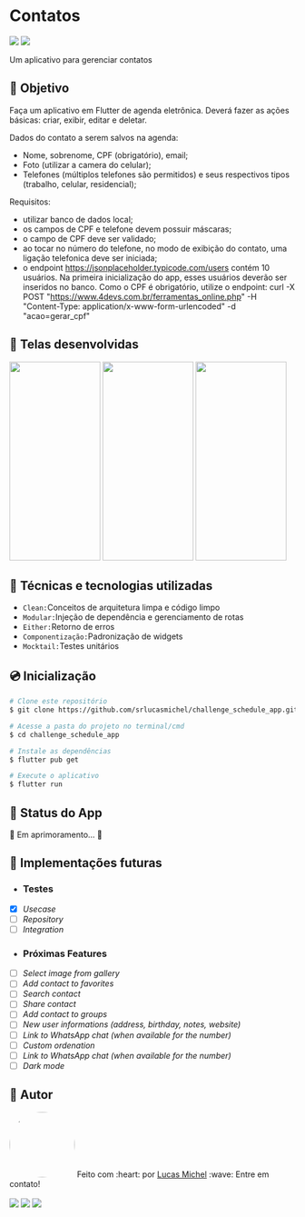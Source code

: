 # Contatos

<p width="100%">
  <img src="https://img.shields.io/static/v1?label=Flutter&message=v3.0.5&color=02569B&style=flat&logo=flutter"/>

  <img src="http://img.shields.io/static/v1?label=Status&message=Em%20desenvolvimento&color=GREEN&style=flat&logo=Codeforces&logoColor=white"/>
<p>

Um aplicativo para gerenciar contatos

## :dart: Objetivo
Faça um aplicativo em Flutter de agenda eletrônica. Deverá fazer as ações básicas: criar, exibir, editar e deletar.

Dados do contato a serem salvos na agenda:
- Nome, sobrenome, CPF (obrigatório), email;
- Foto (utilizar a camera do celular);
- Telefones (múltiplos telefones são permitidos) e seus respectivos tipos (trabalho, celular, residencial);

Requisitos:
- utilizar banco de dados local;
- os campos de CPF e telefone devem possuir máscaras;
- o campo de CPF deve ser validado;
- ao tocar no número do telefone, no modo de exibição do contato, uma ligação telefonica deve ser iniciada;
- o endpoint https://jsonplaceholder.typicode.com/users contém 10 usuários. Na primeira inicialização do app, esses usuários deverão ser inseridos no banco. Como o CPF é obrigatório, utilize o endpoint: curl -X POST "https://www.4devs.com.br/ferramentas_online.php" -H "Content-Type: application/x-www-form-urlencoded" -d "acao=gerar_cpf"

## :iphone: Telas desenvolvidas
<p width="100%">
  <img src="https://user-images.githubusercontent.com/80552835/204004509-a25bb268-54d0-423a-aeaa-f378621f2084.jpg" height="350" width="160">
  <img src="https://user-images.githubusercontent.com/80552835/204004497-70659b2f-6e52-4820-9b9f-9f46bc3931d7.jpg" height="350" width="160">
  <img src="https://user-images.githubusercontent.com/80552835/204004518-7e8aadb8-b1ff-407d-8c33-1880901fe706.jpg" height="350" width="160">
</p>

## :blue_book: Técnicas e tecnologias utilizadas
- ``Clean:``Conceitos de arquitetura limpa e código limpo
- ``Modular:``Injeção de dependência e gerenciamento de rotas
- ``Either:``Retorno de erros
- ``Componentização:``Padronização de widgets
- ``Mocktail:``Testes unitários

## :cd: Inicialização

```bash
# Clone este repositório
$ git clone https://github.com/srlucasmichel/challenge_schedule_app.git

# Acesse a pasta do projeto no terminal/cmd
$ cd challenge_schedule_app

# Instale as dependências
$ flutter pub get

# Execute o aplicativo
$ flutter run
```

## :round_pushpin: Status do App
<p align="left">🚧 Em aprimoramento...  🚧</p>

## :rocket: Implementações futuras
- <h3>Testes</h3>

- [x] *Usecase*
- [ ] *Repository*
- [ ] *Integration*

- <h3>Próximas Features</h3>

- [ ] *Select image from gallery*
- [ ] *Add contact to favorites*
- [ ] *Search contact*
- [ ] *Share contact*
- [ ] *Add contact to groups*
- [ ] *New user informations (address, birthday, notes, website)*
- [ ] *Link to WhatsApp chat (when available for the number)*
- [ ] *Custom ordenation*
- [ ] *Link to WhatsApp chat (when available for the number)*
- [ ] *Dark mode*

## :paperclip: Autor

<img style="border-radius: 50%;" src="https://avatars.githubusercontent.com/u/80552835?v=4" width="115px;"/>
Feito com :heart: por <a href="https://www.github.com/srlucasmichel/" target="_blank">Lucas Michel</a> :wave: Entre em contato!
<br /><br />
<a href="https://www.linkedin.com/in/srlucasmichel/" target="_blank"><img src="https://img.shields.io/badge/LinkedIn-0077B5?style=for-the-badge&logo=linkedin&logoColor=white"></a>
<a href="https://www.behance.net/srlucasmichel/" target="_blank"><img src="https://img.shields.io/badge/-Behance-blue?style=for-the-badge&logo=behance&logoColor=white"></a>
<a href="mailto:lucasmichel_tcx@hotmail.com" target="_blank"><img src="https://img.shields.io/badge/Microsoft_Outlook-0078D4?style=for-the-badge&logo=microsoft-outlook&logoColor=white"></a>
